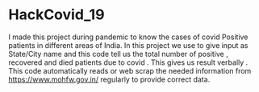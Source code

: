 # HackCovid_19
I made this project during pandemic to know the cases of covid Positive patients in different areas of India. In this project we use to give input as State/City name 
and this code tell us the total number of positive , recovered and died patients due to covid . This gives us result verbally . This code automatically reads or 
web scrap the needed information from https://www.mohfw.gov.in/ regularly to provide correct data.
